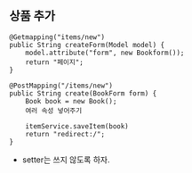 ## 상품 추가

    @Getmapping("items/new")
    public String createForm(Model model) {
        model.attribute("form", new Bookform());
        return "페이지";
    }
    
    @PostMapping("/items/new")
    public String create(BookForm form) {
        Book book = new Book();
        여러 속성 넣어주기
        
        itemService.saveItem(book)
        return "redirect:/";
    }

- setter는 쓰지 않도록 하자.

